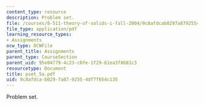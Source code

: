 ```yaml
---
content_type: resource
description: Problem set.
file: /courses/8-511-theory-of-solids-i-fall-2004/9c8afdcab0297a8792554df7f654c135_pset_5a.pdf
file_type: application/pdf
learning_resource_types:
- Assignments
ocw_type: OCWFile
parent_title: Assignments
parent_type: CourseSection
parent_uid: 95e04779-4c23-c0fe-1f29-61ea3f8681c3
resourcetype: Document
title: pset_5a.pdf
uid: 9c8afdca-b029-7a87-9255-4df7f654c135
---
```

Problem set.

